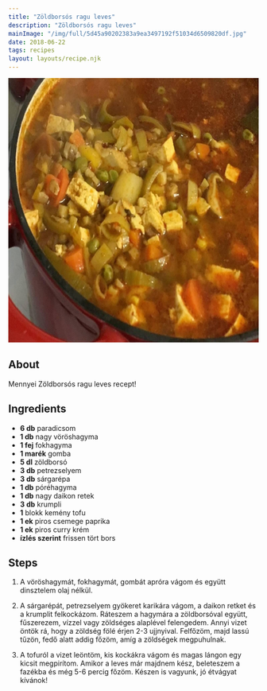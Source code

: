 ```yaml
---
title: "Zöldborsós ragu leves"
description: "Zöldborsós ragu leves"
mainImage: "/img/full/5d45a90202383a9ea3497192f51034d6509820df.jpg"
date: 2018-06-22
tags: recipes
layout: layouts/recipe.njk
---
```

                        
<p align="center"><a href="https://cookpad.com/hu/receptek/5211021-zoldborsos-ragu-leves" rel="Recipe source page"><img width="751" height="532" src="/img/full/5d45a90202383a9ea3497192f51034d6509820df.jpg"/></a></p>

## About
Mennyei Zöldborsós ragu leves recept! 

>  

## Ingredients
* **6 db** paradicsom
* **1 db** nagy vöröshagyma
* **1 fej** fokhagyma
* **1 marék** gomba
* **5 dl** zöldborsó
* **3 db** petrezselyem
* **3 db** sárgarépa
* **1 db** póréhagyma
* **1 db** nagy daikon retek
* **3 db** krumpli
* **1** blokk kemény tofu
* **1 ek** piros csemege paprika
* **1 ek** piros curry krém
* **ízlés szerint** frissen tört bors

## Steps

1. A vöröshagymát, fokhagymát, gombát apróra vágom és együtt dinsztelem olaj nélkül.
 
    <div style="clear: both"/>

2. A sárgarépát, petrezselyem gyökeret karikára vágom, a daikon retket és a krumplit felkockázom. Ráteszem a hagymára a zöldborsóval együtt, fűszerezem, vízzel vagy zöldséges alaplével felengedem. Annyi vizet öntök rá, hogy a zöldség fölé érjen 2-3 ujjnyival. Felfőzöm, majd lassú tűzön, fedő alatt addig főzöm, amíg a zöldségek megpuhulnak.
 
    <div style="clear: both"/>

3. A tofuról a vizet leöntöm, kis kockákra vágom és magas lángon egy kicsit megpirítom. Amikor a leves már majdnem kész, beleteszem a fazékba és még 5-6 percig főzöm. Készen is vagyunk, jó étvágyat kívánok!
 
    <div style="clear: both"/>

